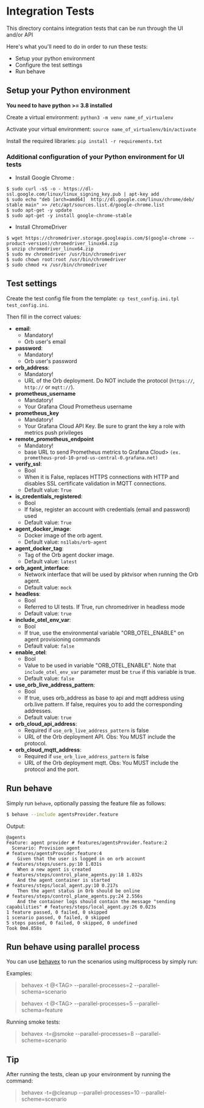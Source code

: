 # Integration Tests
This directory contains integration tests that can be run through the UI and/or API


Here's what you'll need to do in order to run these tests:
- Setup your python environment
- Configure the test settings
- Run behave

## Setup your Python environment

<b>You need to have python >= 3.8 installed</b> 

Create a virtual environment: `python3 -m venv name_of_virtualenv`

Activate your virtual environment: `source name_of_virtualenv/bin/activate`

Install the required libraries: `pip install -r requirements.txt`


### Additional configuration of your Python environment for UI tests
- Install Google Chrome :
```
$ sudo curl -sS -o - https://dl-ssl.google.com/linux/linux_signing_key.pub | apt-key add
$ sudo echo "deb [arch=amd64]  http://dl.google.com/linux/chrome/deb/ stable main" >> /etc/apt/sources.list.d/google-chrome.list
$ sudo apt-get -y update
$ sudo apt-get -y install google-chrome-stable
```

- Install ChromeDriver
```
$ wget https://chromedriver.storage.googleapis.com/$(google-chrome --product-version)/chromedriver_linux64.zip
$ unzip chromedriver_linux64.zip
$ sudo mv chromedriver /usr/bin/chromedriver
$ sudo chown root:root /usr/bin/chromedriver
$ sudo chmod +x /usr/bin/chromedriver
```

## Test settings
Create the test config file from the template: `cp test_config.ini.tpl test_config.ini`.

Then fill in the correct values:

- **email**:
  - Mandatory!
  - Orb user's email
- **password**:
  - Mandatory!
  - Orb user's password
- **orb_address**:
  - Mandatory!
  - URL of the Orb deployment. Do NOT include the protocol (`https://`, `http://` or `mqtt://`).
- **prometheus_username**
  - Mandatory!
  - Your Grafana Cloud Prometheus username
- **prometheus_key**
  - Mandatory!
  - Your Grafana Cloud API Key. Be sure to grant the key a role with metrics push privileges
- **remote_prometheus_endpoint**
  - Mandatory!
  - base URL to send Prometheus metrics to Grafana Cloud> `(ex. prometheus-prod-10-prod-us-central-0.grafana.net)`
- **verify_ssl**:
  - Bool
  - When it is False, replaces HTTPS connections with HTTP and disables SSL certificate validation in MQTT connections.
  - Default value: `True`
- **is_credentials_registered**:
  - Bool
  - If false, register an account with credentials (email and password) used
  - Default value: `True`
- **agent_docker_image**:
  - Docker image of the orb agent.
  - Default value: `ns1labs/orb-agent`
- **agent_docker_tag**:
  - Tag of the Orb agent docker image.
  - Default value: `latest`
- **orb_agent_interface**:
  - Network interface that will be used by pktvisor when running the Orb agent.
  - Default value: `mock`
- **headless**:
  - Bool
  - Referred to UI tests. If True, run chromedriver in headless mode
  - Default value: `true`
- **include_otel_env_var**:
  - Bool
  - If true, use the environmental variable "ORB_OTEL_ENABLE" on agent provisioning commands
  - Default value: `false`
- **enable_otel**:
  - Bool
  - Value to be used in variable "ORB_OTEL_ENABLE". Note that `include_otel_env_var` parameter must be `true` if this variable is true.
  - Default value: `false`
- **use_orb_live_address_pattern**:
  - Bool
  - If true, uses orb_address as base to api and mqtt address using orb.live pattern. If false, requires you to add the corresponding addresses.
  - Default value: `true`
- **orb_cloud_api_address**:
  - Required if `use_orb_live_address_pattern` is false
  - URL of the Orb deployment API. Obs: You MUST include the protocol.
- **orb_cloud_mqtt_address**:
  - Required if `use_orb_live_address_pattern` is false
  - URL of the Orb deployment mqtt. Obs: You MUST include the protocol and the port.

## Run behave
Simply run `behave`, optionally passing the feature file as follows:

```sh
$ behave --include agentsProvider.feature
```
Output:
```text
@agents
Feature: agent provider # features/agentsProvider.feature:2
  Scenario: Provision agent                                                  # features/agentsProvider.feature:4
    Given that the user is logged in on orb account                                         # features/steps/users.py:10 1.031s
    When a new agent is created                                              # features/steps/control_plane_agents.py:18 1.032s
    And the agent container is started                                       # features/steps/local_agent.py:10 0.217s
    Then the agent status in Orb should be online                            # features/steps/control_plane_agents.py:24 2.556s
    And the container logs should contain the message "sending capabilities" # features/steps/local_agent.py:26 0.023s
1 feature passed, 0 failed, 0 skipped
1 scenario passed, 0 failed, 0 skipped
5 steps passed, 0 failed, 0 skipped, 0 undefined
Took 0m4.858s

```

## Run behave using parallel process
 
You can use [behavex](https://github.com/hrcorval/behavex) to run the scenarios using multiprocess by simply run:

Examples:

> behavex -t @\<TAG\> --parallel-processes=2 --parallel-schema=scenario

> behavex -t @\<TAG\> --parallel-processes=5 --parallel-schema=feature

Running smoke tests:

> behavex -t=@smoke --parallel-processes=8 --parallel-scheme=scenario


## Tip

After running the tests, clean up your environment by running the command:

> behavex -t=@cleanup --parallel-processes=10 --parallel-scheme=scenario
